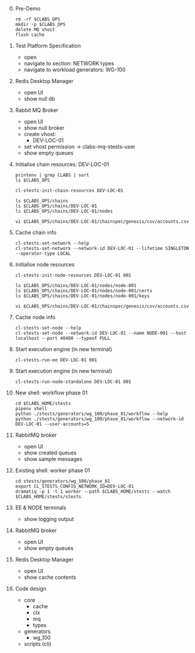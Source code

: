 0. Pre-Demo

    ```
    rm -rf $CLABS_OPS
    mkdir -p $CLABS_OPS
    delete MQ vhost
    flush cache
    ```

1. Test Platform Specification

    - open
    - navigate to section: NETWORK types
    - navigate to workload generators: WG-100

2. Redis Desktop Manager

    - open UI
    - show null db

3. Rabbit MQ Broker

    - open UI
    - show null broker 
    - create vhost: 
        - DEV-LOC-01
    - set vhost permission -> clabs-mq-stests-user
    - show empty queues

4.  Initialise chain resources: DEV-LOC-01

    ```
    printenv | grep CLABS | sort
    ls $CLABS_OPS

    cl-stests-init-chain-resources DEV-LOC-01

    ls $CLABS_OPS/chains
    ls $CLABS_OPS/chains/DEV-LOC-01
    ls $CLABS_OPS/chains/DEV-LOC-01/nodes

    vi $CLABS_OPS/chains/DEV-LOC-01/chainspec/genesis/csv/accounts.csv
    ```

5.  Cache chain info

    ```
    cl-stests-set-network --help
    cl-stests-set-network --network-id DEV-LOC-01 --lifetime SINGLETON --operator-type LOCAL
    ```

6.  Initialise node resources

    ```
    cl-stests-init-node-resources DEV-LOC-01 001

    ls $CLABS_OPS/chains/DEV-LOC-01/nodes/node-001
    ls $CLABS_OPS/chains/DEV-LOC-01/nodes/node-001/certs
    ls $CLABS_OPS/chains/DEV-LOC-01/nodes/node-001/keys

    vi $CLABS_OPS/chains/DEV-LOC-01/chainspec/genesis/csv/accounts.csv        
    ```

7.  Cache node info

    ```
    cl-stests-set-node --help
    cl-stests-set-node --network-id DEV-LOC-01 --name NODE-001 --host localhost --port 40400 --typeof FULL
    ```

8.  Start execution engine (in new terminal)

    ```
    cl-stests-run-ee DEV-LOC-01 001
    ```

9.  Start execution engine (in new terminal)

    ```
    cl-stests-run-node-standalone DEV-LOC-01 001
    ```

10. New shell: workflow phase 01

    ```
    cd $CLABS_HOME/stests
    pipenv shell
    python ./stests/generators/wg_100/phase_01/workflow --help
    python ./stests/generators/wg_100/phase_01/workflow --network-id DEV-LOC-01 --user-accounts=5
    ```

11. RabbitMQ broker 

    - open UI
    - show created queues
    - show sample messages

12. Existing shell: worker phase 01

    ```
    cd stests/generators/wg_100/phase_01
    export CL_STESTS_CONFIG_NETWORK_ID=DEV-LOC-01
    dramatiq -p 1 -t 1 worker --path $CLABS_HOME/stests --watch $CLABS_HOME/stests/stests
    ```

13. EE & NODE terminals

    - show logging output

14. RabbitMQ broker 

    - open UI
    - show empty queues

15. Redis Desktop Manager  

    - open UI
    - show cache contents

16. Code design

    - core
        - cache
        - clx
        - mq
        - types
    - generators
        - wg_100
    - scripts (cli)
